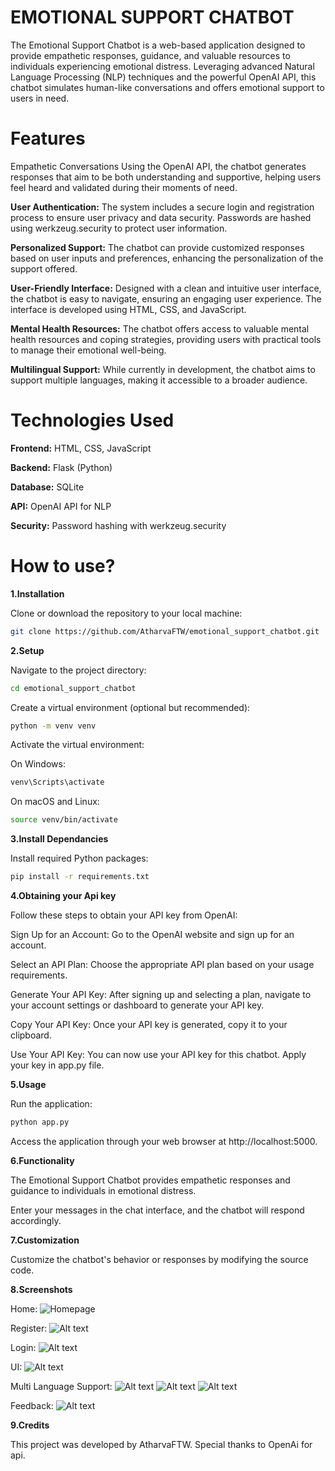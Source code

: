 # **EMOTIONAL SUPPORT CHATBOT**
The Emotional Support Chatbot is a web-based application designed to provide empathetic responses, guidance, and valuable resources to individuals experiencing emotional distress. Leveraging advanced Natural Language Processing (NLP) techniques and the powerful OpenAI API, this chatbot simulates human-like conversations and offers emotional support to users in need.

# Features
Empathetic Conversations
Using the OpenAI API, the chatbot generates responses that aim to be both understanding and supportive, helping users feel heard and validated during their moments of need.

**User Authentication:**
The system includes a secure login and registration process to ensure user privacy and data security. Passwords are hashed using werkzeug.security to protect user information.

**Personalized Support:**
The chatbot can provide customized responses based on user inputs and preferences, enhancing the personalization of the support offered.

**User-Friendly Interface:**
Designed with a clean and intuitive user interface, the chatbot is easy to navigate, ensuring an engaging user experience. The interface is developed using HTML, CSS, and JavaScript.

**Mental Health Resources:**
The chatbot offers access to valuable mental health resources and coping strategies, providing users with practical tools to manage their emotional well-being.

**Multilingual Support:**
While currently in development, the chatbot aims to support multiple languages, making it accessible to a broader audience.

# Technologies Used
**Frontend:** HTML, CSS, JavaScript

**Backend:** Flask (Python)

**Database:** SQLite

**API:** OpenAI API for NLP

**Security:** Password hashing with werkzeug.security

# How to use?
**1.Installation**

Clone or download the repository to your local machine:
 ```bash
 git clone https://github.com/AtharvaFTW/emotional_support_chatbot.git
```
**2.Setup**

Navigate to the project directory:
```bash
cd emotional_support_chatbot
```

Create a virtual environment (optional but recommended):
```bash
python -m venv venv
```

Activate the virtual environment:

On Windows:
```bash
venv\Scripts\activate
```

On macOS and Linux:
```bash
source venv/bin/activate
```

**3.Install Dependancies**

Install required Python packages:
```bash
pip install -r requirements.txt
```
**4.Obtaining your Api key**

Follow these steps to obtain your API key from OpenAI:

Sign Up for an Account: Go to the OpenAI website and sign up for an account.

Select an API Plan: Choose the appropriate API plan based on your usage requirements.

Generate Your API Key: After signing up and selecting a plan, navigate to your account settings or dashboard to generate your API key.

Copy Your API Key: Once your API key is generated, copy it to your clipboard.

Use Your API Key: You can now use your API key for this chatbot. Apply your key in app.py file.


**5.Usage**

Run the application:
```bash
python app.py
```
Access the application through your web browser at http://localhost:5000.

**6.Functionality**

The Emotional Support Chatbot provides empathetic responses and guidance to individuals in emotional distress.

Enter your messages in the chat interface, and the chatbot will respond accordingly.

**7.Customization**

Customize the chatbot's behavior or responses by modifying the source code.

**8.Screenshots**

Home:
![Homepage](screenshots/Homepage.png)

Register:
![Alt text](screenshots/Register.png)

Login:
![Alt text](screenshots/Loginpage.png)

UI:
![Alt text](screenshots/UI.png)

Multi Language Support:
![Alt text](screenshots/UI_eng.png)
![Alt text](screenshots/UI_Hindi.png)
![Alt text](screenshots/UI_Japanese.png)

Feedback:
![Alt text](screenshots/Feedbackpage.png)

**9.Credits**

This project was developed by AtharvaFTW. Special thanks to OpenAi for api.









